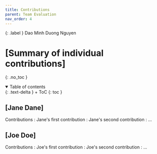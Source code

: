 ```yaml
---
title: Contributions
parent: Team Evaluation
nav_order: 4
---
```


{: .label }
Dao Minh Duong Nguyen 

# [Summary of individual contributions]
{: .no_toc }

<details open markdown="block">
{: .text-delta }
<summary>Table of contents</summary>
+ ToC
{: toc }
</details>

## [Jane Dane]

Contributions
: Jane's first contribution
: Jane's second contribution
: ...

## [Joe Doe]

Contributions
: Joe's first contribution
: Joe's second contribution
: ...
